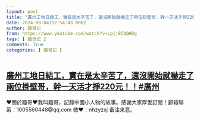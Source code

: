 ```yaml
---
layout: post
title: "廣州工地日結工，實在是太辛苦了，還沒開始就嚇走了兩位掛壁哥，幹一天活才掙220元！！#廣州"
date: 2024-08-04T12:54:43.000Z
author: 趣哥记
from: https://www.youtube.com/watch?v=Lpjj8CQQHDg
tags: [ 趣哥记 ]
comments: True
categories: [ 趣哥记 ]
---
```

<!--1722776083000-->
[廣州工地日結工，實在是太辛苦了，還沒開始就嚇走了兩位掛壁哥，幹一天活才掙220元！！#廣州](https://www.youtube.com/watch?v=Lpjj8CQQHDg)
------

<div>
♥關於趣哥♥我叫趣哥，記錄中國小人物的故事。感謝大家厚愛訂閱！郵箱聯系：1005560448@qq.com 微❤：nhzyzxj 备注来意。
</div>
